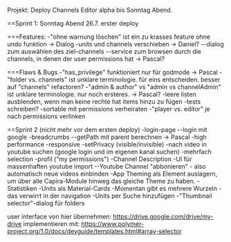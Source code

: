 Projekt: Deploy Channels Editor alpha bis Sonntag Abend.

==Sprint 1: Sonntag Abend 26.7. erster deploy

===Features:
-"ohne warnung löschen" ist ein zu krasses feature ohne undo funktion -> Dialog
-units und channels verschieben -> Daniel?
--dialog zum auswählen des ziel-channels
--service zum browsen durch die channels, in denen der user permissions hat -> Pascal?

===Flaws & Bugs
-"has_privilege" funktioniert nur für godmode  -> Pascal
-"folder vs. channels" ist unklare terminologie. für eins entscheiden. besser auf "channels" refactoren?
-"admin & author" vs "admin vs channelAdmin" ist unklare terminologie. nur noch ersteres.  -> Pascal?
-leere listen ausblenden, wenn man keine rechte hat items hinzu zu fügen
-tests schreiben?
-sortable mit permissions verheiraten
-"player vs. editor" je nach permissions verlinken






==Sprint 2  (nicht mehr vor dem ersten deploy)
-login-page
--login mit google
-breadcrumbs
--getPath mit parent berechnen -> Pascal
-high performance
-responsive
-setPrivacy (visible/invisible)
-nach video in youtube suchen (google login und im eigenen kanal suchen)
-mehrfach selection
-profil ("my permissions")
-Channel Description
-UI für massenhaften youtube import
--Youtube Channel "abbonieren" - also automatisch neue videos einbinden
-App Theming als Element auslagern, um über alle Capira-Module hinweg das gleiche Theme zu haben.
-Statistiken
-Units als Material-Cards
-Momentan gibt es mehrere Wurzeln - das verwirrt in der navigation
-Units per Suche hinzufügen
-"Thumbnail selector"-dialog für folders

user interface von hier übernehmen:
https://drive.google.com/drive/my-drive
implementieren mit:
https://www.polymer-project.org/1.0/docs/devguide/templates.html#array-selector
